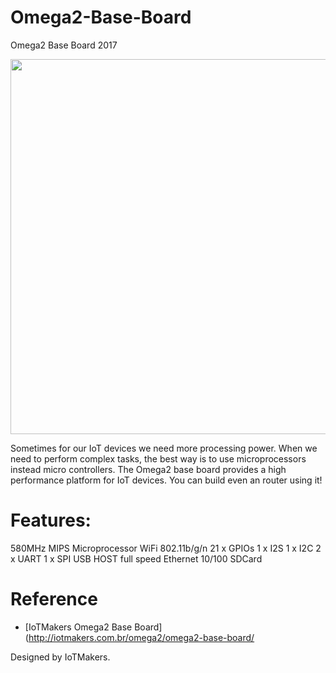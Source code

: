 # Omega2-Base-Board
Omega2 Base Board 2017

<img src="http://iotmakers.com.br/wp-content/uploads/2017/08/IMG_20170820_190459-01-e1503832824931-830x305.jpeg" width="600">

Sometimes for our IoT devices we need more processing power. When we need to perform complex tasks, the best way is to use microprocessors instead micro controllers.
The Omega2 base board provides a high performance platform for IoT devices. You can build even an router using it!

 

# Features:
580MHz MIPS Microprocessor
WiFi 802.11b/g/n
21 x GPIOs
1 x I2S
1 x I2C
2 x UART
1 x SPI
USB HOST full speed
Ethernet 10/100
SDCard

# Reference 
- [IoTMakers Omega2 Base Board](http://iotmakers.com.br/omega2/omega2-base-board/

Designed by IoTMakers.
